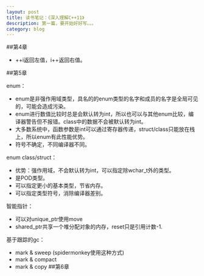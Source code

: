```yaml
---
layout: post
title: 读书笔记：《深入理解C++11》
description: 第一篇，要开始好好写。。。
category: blog
---
```



##第4章
- ++i返回左值，i++返回右值。

##第5章

enum：

- enum是非强作用域类型，具名的的enum类型的名字和成员的名字是全局可见的，可能会造成污染。
- enum进行数值比较时总是会默认转为int，所以也可以与其他enum比较，编译器警告但不报错。class中的数据不会被默认转为int。
- 大多数系统中，函数参数是int可以通过寄存器传递，struct/class只能放在栈上，所以enum有此性能优势。
- 符号不确定，不同编译器不同。

enum class/struct：

- 优势：强作用域，不会默认转为int，可以指定除wchar_t外的类型。
- 是POD类型。
- 可以指定更小的基本类型，节省内存。
- 可以指定类型符号，消除编译器差别。

智能指针：

- 可以对unique_ptr使用move
- shared_ptr共享一个堆分配对象的内存，reset只是引用计数-1.

基于跟踪的gc：

- mark & sweep (spidermonkey使用这种方式)
- mark & compact
- mark & copy
##第6章
